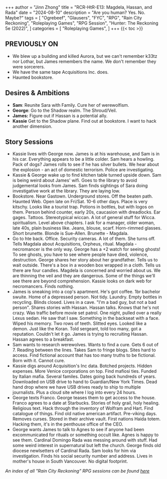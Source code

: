 +++
author = "Jinn Zhong"
title = "RCR-HtR-E13: Magdela, Hassan, and  Rada"
date = "2024-08-10"
description = "Are you human? Yes. No. Maybe?"
tags = [
    "Ogrebeef",
    "Glausers",
    "FYC",
    "RPG",
    "Rain City Reckoning",
    "Roleplaying Games",
    "RPG Session",
    "Hunter: The Reckoning 5e (2022)",
]
categories = [
    "Roleplaying Games",
]
+++
{{< toc >}}

## PREVIOUSLY ON
* We blew up a building and killed Aurora, but we can't remember k33tz nor Lothar, but James remembers the name. We don't remember they were sorcerers.
* We have the same tape Acquisitions Inc. does.
* Haunted bookstore.

## Desires & Ambitions
* **Sam**: Reunite Sara with Family. Cure her of werewolfism.
* **George**: Go to the Shadow realm. The Shroud/Veil.
* **James:** Figure out if Hassan is a potential ally.
* **Kassie** Get to the Shadow plane. Find out at bookstore. I want to hack another dimension.

## Story Sessions
* Kassie lives with George now. James is at his warehouse, and Sam is in his car. Everything appears to be a little colder. Sam hears a howling. Pack of dogs? James rolls to see if he has silver bullets. We hear about the explosion - an act of domestic terrorism. Police are investigating.
* Kassie & George wake up to find kitchen table turned upside down. Sam is being weird about James' wifi. Goes to the library to avoid judgemental looks from James. Sam finds sightings of Sara doing investigative work at the library. They are laying low.
* Bookstore. Near Gastown. Underground stores. Off the beaten path. Haunted Web. Open late on Fri/Sat. 10-6 other days. Place is very kitschy. Looks like a tourist trap. Potions in bottles, but with logos on them. Person behind counter, early 20s, caucasion with dreadlocks. Ear gages. Tattoos. Stereotypical wiccan. A lot of general stuff for Wicca. spiritualism. Level above chapters. I ask for a manager, older woman, late 40s, plain business like. Jeans, blouse, scarf. Horn-rimmed glasses. Short brunette. Blonde is Sue-Allen. Brunette - Magdala.
* Go to hte back. Office. Security cameras. A lot of them. She turns off. Tells Magdala about Acquisitions, Orpheus, ritual. Magdala - necromancer is the only way. George has a +2 watch for seeing ghosts! To see ghosts, you have to see where people have died, violence, destruction.  George shares her story about her grandfather. Tells us to wait outside. There's a box in a wooden box wrapped in a cloth. Tells us there are four candles. Magdela is concerned and worried about us. We are thinning the veil and they are dangerous. Some of the things we'll see there are beyond comprehension. Kassie looks on dark web for necromancers. Finds nothing.
* James is sneaking into a cop's apartment. He's got coffee. 1br bachelor swuite. Home of a depressed person. Not tidy. Laundry. Empty bottles in recycling. Blinds closed. Lives in a cave. "I'm a bad guy, but not a bad person". Shares stories with Hassan. Hassan talks. Knows that he's not crazy. Was traffic before movie set patrol. One night, pulled over a really Lexus sedan. He saw that I saw. Something in the backseat with a face. Wiped his memory. Two rows of teeth. Slitted eyes. Looked like a demon. Just like the Koran. Told sergeant, told too many, got a reputation. Couldn't let it go. James is trying to recruiting Hassan. Hassan agrees to a breakfast.
* Sam wants to research werewolves. Wants to find a cure. Gets 6 out of 7. Reading between the lines. Takes Sam to fringe blogs. Sites hard to access. Find fictional account that has too many truths to be fictional. Born with it. Cannot cure.
* Kassie digs around Acquisition's Inc data. Botched projects. Hidden expenses. More Venice corporations on top. Find mafiosi ties. Funded by Italian mafia. Several familes. Dates going back hundreds of years. Downloaded on USB drive to hand to Guardian/New York Times. Dead hand drop where we have USB drives ready to ship to multiple journalists. Plus a cloud site where I log into every 24 hours.
* George texts Franco. George teases them to get access to the house. Franco agrees to a date at Starbucks. Stories of holy grail, holy healing. Religious text. Hack through the inventory of Wolfram and Hart. Find catalogue of things. Find old native american artifact. Pre-viking days. Removes curses. Stored in their archive vault. First nations Haida totem. Hacking them, it's in the penthouse office of the CEO.
* George wants James to talk to Agnes to see if anyone had been excommunicated for rituals or something occult like. Agnes is happy to see them. Cardinal Domingo Rada was messing around with stuff. Had some weird interest in supernatural but left the church. George finds old diocese newlsetters of Cardinal Rada. Sam looks for him via investigation. Finds his social security number and address. Lives in mother's house in South Vancouver. No digital footprint.

_An index of all "Rain City Reckoning" RPG sessions can be found [here](https://journal.jinnzhong.com/tags/rain-city-reckoning/)_
